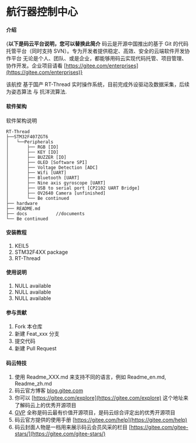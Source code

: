 # 航行器控制中心

#### 介绍
{**以下是码云平台说明，您可以替换此简介**
码云是开源中国推出的基于 Git 的代码托管平台（同时支持 SVN）。专为开发者提供稳定、高效、安全的云端软件开发协作平台
无论是个人、团队、或是企业，都能够用码云实现代码托管、项目管理、协作开发。企业项目请看 [https://gitee.com/enterprises](https://gitee.com/enterprises)}


该航控 基于国产 RT-Thread 实时操作系统，目前完成外设驱动及数据采集，后续为姿态算法 与 抗洋流算法.

#### 软件架构
软件架构说明
```
RT-Thread 
├──STM32F407ZGT6                  
│   └──Peripherals
│       ├── RGB [IO]   
│       ├── KEY [IO] 
│       ├── BUZZER [IO]             
│       ├── OLED [Software SPI]       
│       ├── Voltage Detection [ADC]             
│       ├── Wifi [UART]             
│       ├── Bluetooth [UART]       
│       ├── Nine axis gyroscope [UART]
│       ├── USB to serial port [CP2102 UART Bridge]
│       ├── OV2640 Camera [unfinished]
│       └── Be continued     
├── hardware
├── README.md  
├── docs           //documents      
└── Be continued  

```

#### 安装教程

1. KEIL5
2. STM32F4XX package
3. RT-Thread

#### 使用说明

1. NULL available
2. NULL available
3. NULL available

#### 参与贡献

1. Fork 本仓库
2. 新建 Feat_xxx 分支
3. 提交代码
4. 新建 Pull Request


#### 码云特技

1. 使用 Readme\_XXX.md 来支持不同的语言，例如 Readme\_en.md, Readme\_zh.md
2. 码云官方博客 [blog.gitee.com](https://blog.gitee.com)
3. 你可以 [https://gitee.com/explore](https://gitee.com/explore) 这个地址来了解码云上的优秀开源项目
4. [GVP](https://gitee.com/gvp) 全称是码云最有价值开源项目，是码云综合评定出的优秀开源项目
5. 码云官方提供的使用手册 [https://gitee.com/help](https://gitee.com/help)
6. 码云封面人物是一档用来展示码云会员风采的栏目 [https://gitee.com/gitee-stars/](https://gitee.com/gitee-stars/)


